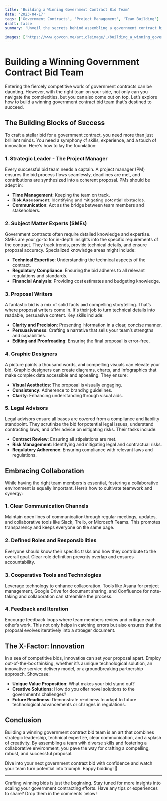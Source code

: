 ```yaml
---
title: 'Building a Winning Government Contract Bid Team'
date: '2023-04-17'
tags: ['Government Contracts', 'Project Management', 'Team Building']
draft: false
summary: 'Unveil the secrets behind assembling a government contract bid team that guarantees success. Dive into strategy, collaboration, and technical insights to secure that win.'

images: ['https://www.govcon.me/articleimage/./building_a_winning_government_contract_bid_team.webp']
---
```


# Building a Winning Government Contract Bid Team

Entering the fiercely competitive world of government contracts can be daunting. However, with the right team on your side, not only can you navigate the complexities, but you can also come out on top. Let’s explore how to build a winning government contract bid team that's destined to succeed.

## The Building Blocks of Success

To craft a stellar bid for a government contract, you need more than just brilliant minds. You need a symphony of skills, experience, and a touch of innovation. Here's how to lay the foundation:

### 1. **Strategic Leader - The Project Manager**

Every successful bid team needs a captain. A project manager (PM) ensures the bid process flows seamlessly, deadlines are met, and contributions are synthesized into a coherent proposal. PMs should be adept in:

- **Time Management**: Keeping the team on track.
- **Risk Assessment**: Identifying and mitigating potential obstacles.
- **Communication**: Act as the bridge between team members and stakeholders.

### 2. **Subject Matter Experts (SMEs)**

Government contracts often require detailed knowledge and expertise. SMEs are your go-to for in-depth insights into the specific requirements of the contract. They track trends, provide technical details, and ensure proposal accuracy. Specialized knowledge areas might include:

- **Technical Expertise**: Understanding the technical aspects of the contract.
- **Regulatory Compliance**: Ensuring the bid adheres to all relevant regulations and standards.
- **Financial Analysis**: Providing cost estimates and budgeting knowledge.

### 3. **Proposal Writers**

A fantastic bid is a mix of solid facts and compelling storytelling. That’s where proposal writers come in. It's their job to turn technical details into readable, persuasive content. Key skills include:

- **Clarity and Precision**: Presenting information in a clear, concise manner.
- **Persuasiveness**: Crafting a narrative that sells your team’s strengths and capabilities.
- **Editing and Proofreading**: Ensuring the final proposal is error-free.

### 4. **Graphic Designers**

A picture paints a thousand words, and compelling visuals can elevate your bid. Graphic designers can create diagrams, charts, and infographics that make complex data accessible and appealing. They ensure:

- **Visual Aesthetics**: The proposal is visually engaging.
- **Consistency**: Adherence to branding guidelines.
- **Clarity**: Enhancing understanding through visual aids.

### 5. **Legal Advisors**

Legal advisors ensure all bases are covered from a compliance and liability standpoint. They scrutinize the bid for potential legal issues, understand contracting laws, and offer advice on mitigating risks. Their tasks include:

- **Contract Review**: Ensuring all stipulations are met.
- **Risk Management**: Identifying and mitigating legal and contractual risks.
- **Regulatory Adherence**: Ensuring compliance with relevant laws and regulations.

## Embracing Collaboration

While having the right team members is essential, fostering a collaborative environment is equally important. Here’s how to cultivate teamwork and synergy:

### 1. **Clear Communication Channels**

Maintain open lines of communication through regular meetings, updates, and collaborative tools like Slack, Trello, or Microsoft Teams. This promotes transparency and keeps everyone on the same page.

### 2. **Defined Roles and Responsibilities**

Everyone should know their specific tasks and how they contribute to the overall goal. Clear role definition prevents overlap and ensures accountability.

### 3. **Cooperative Tools and Technologies**

Leverage technology to enhance collaboration. Tools like Asana for project management, Google Drive for document sharing, and Confluence for note-taking and collaboration can streamline the process.

### 4. **Feedback and Iteration**

Encourge feedback loops where team members review and critique each other’s work. This not only helps in catching errors but also ensures that the proposal evolves iteratively into a stronger document.

## The X-Factor: Innovation

In a sea of competitive bids, innovation can set your proposal apart. Employ out-of-the-box thinking, whether it’s a unique technological solution, an innovative service delivery model, or a groundbreaking partnership approach. Showcase:

- **Unique Value Proposition**: What makes your bid stand out?
- **Creative Solutions**: How do you offer novel solutions to the government’s challenges?
- **Future Readiness**: Demonstrate readiness to adapt to future technological advancements or changes in regulations.

## Conclusion

Building a winning government contract bid team is an art that combines strategic leadership, technical expertise, clear communication, and a splash of creativity. By assembling a team with diverse skills and fostering a collaborative environment, you pave the way for crafting a compelling, robust, and successful proposal.

Dive into your next government contract bid with confidence and watch your team turn potential into triumph. Happy bidding! 🚀

___

Crafting winning bids is just the beginning. Stay tuned for more insights into scaling your government contracting efforts. Have any tips or experiences to share? Drop them in the comments below!